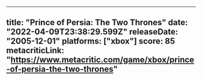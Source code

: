 
---
title: "Prince of Persia: The Two Thrones"
date: "2022-04-09T23:38:29.599Z"
releaseDate: "2005-12-01"
platforms: ["xbox"]
score: 85
metacriticLink: "https://www.metacritic.com/game/xbox/prince-of-persia-the-two-thrones"
---

